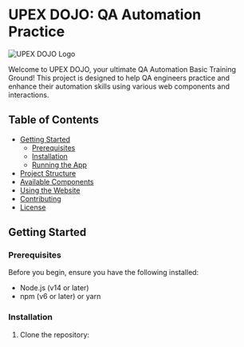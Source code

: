 # UPEX DOJO: QA Automation Practice

![UPEX DOJO Logo](https://hebbkx1anhila5yf.public.blob.vercel-storage.com/logo-aNrKvmWohrJYLPUbOYmYk6N3bCbf2O.png)

Welcome to UPEX DOJO, your ultimate QA Automation Basic Training Ground! This project is designed to help QA engineers practice and enhance their automation skills using various web components and interactions.

## Table of Contents

- [Getting Started](#getting-started)
  - [Prerequisites](#prerequisites)
  - [Installation](#installation)
  - [Running the App](#running-the-app)
- [Project Structure](#project-structure)
- [Available Components](#available-components)
- [Using the Website](#using-the-website)
- [Contributing](#contributing)
- [License](#license)

## Getting Started

### Prerequisites

Before you begin, ensure you have the following installed:
- Node.js (v14 or later)
- npm (v6 or later) or yarn

### Installation

1. Clone the repository:
